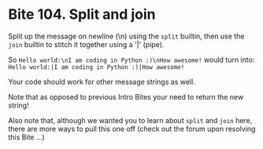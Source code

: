 # Bite 104. Split and join

Split up the message on newline (\n) using the `split` builtin, then use the `join` builtin to stitch it together using a '|' (pipe).

So `Hello world:\nI am coding in Python :)\nHow awesome!` would turn into: `Hello world:|I am coding in Python :)|How awesome!`

Your code should work for other message strings as well.

Note that as opposed to previous Intro Bites your need to return the new string!

Also note that, although we wanted you to learn about `split` and `join` here, there are more ways to pull this one off (check out the forum upon resolving this Bite ...)